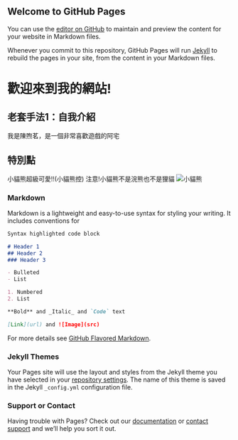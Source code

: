 ## Welcome to GitHub Pages

You can use the [editor on GitHub](https://github.com/mindy0512/deteriorating.github.io/edit/gh-pages/README.md) to maintain and preview the content for your website in Markdown files.

Whenever you commit to this repository, GitHub Pages will run [Jekyll](https://jekyllrb.com/) to rebuild the pages in your site, from the content in your Markdown files.
# 歡迎來到我的網站!

## 老套手法1：自我介紹
我是陳煦茗，是一個非常喜歡遊戲的阿宅
## 特別點
小貓熊超級可愛!!(小貓熊控)
注意!小貓熊不是浣熊也不是狸貓
![小貓熊](https://encrypted-tbn0.gstatic.com/images?q=tbn:ANd9GcRm7JuCoLDAoMii19qcZlpjdRhTrurb-EAueA&usqp=CAU)

### Markdown

Markdown is a lightweight and easy-to-use syntax for styling your writing. It includes conventions for

```markdown
Syntax highlighted code block

# Header 1
## Header 2
### Header 3

- Bulleted
- List

1. Numbered
2. List

**Bold** and _Italic_ and `Code` text

[Link](url) and ![Image](src)
```

For more details see [GitHub Flavored Markdown](https://guides.github.com/features/mastering-markdown/).

### Jekyll Themes

Your Pages site will use the layout and styles from the Jekyll theme you have selected in your [repository settings](https://github.com/mindy0512/deteriorating.github.io/settings). The name of this theme is saved in the Jekyll `_config.yml` configuration file.

### Support or Contact

Having trouble with Pages? Check out our [documentation](https://docs.github.com/categories/github-pages-basics/) or [contact support](https://support.github.com/contact) and we’ll help you sort it out.
